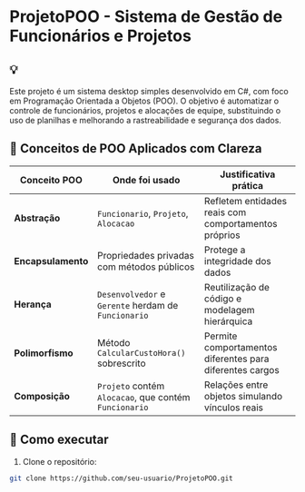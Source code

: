 # ProjetoPOO - Sistema de Gestão de Funcionários e Projetos 

## 💡 

Este projeto é um sistema desktop simples desenvolvido em C#, com foco em Programação Orientada a Objetos (POO). O objetivo é automatizar o controle de funcionários, projetos e alocações de equipe, substituindo o uso de planilhas e melhorando a rastreabilidade e segurança dos dados.


## 🧱 Conceitos de POO Aplicados com Clareza

| Conceito POO       | Onde foi usado                                              | Justificativa prática                                               |
|--------------------|-------------------------------------------------------------|----------------------------------------------------------------------|
| **Abstração**       | `Funcionario`, `Projeto`, `Alocacao`                         | Refletem entidades reais com comportamentos próprios                 |
| **Encapsulamento** | Propriedades privadas com métodos públicos                   | Protege a integridade dos dados                                      |
| **Herança**        | `Desenvolvedor` e `Gerente` herdam de `Funcionario`          | Reutilização de código e modelagem hierárquica                       |
| **Polimorfismo**   | Método `CalcularCustoHora()` sobrescrito                     | Permite comportamentos diferentes para diferentes cargos             |
| **Composição**     | `Projeto` contém `Alocacao`, que contém `Funcionario`        | Relações entre objetos simulando vínculos reais                      |


## 🚀 Como executar

1. Clone o repositório:
```bash
git clone https://github.com/seu-usuario/ProjetoPOO.git
